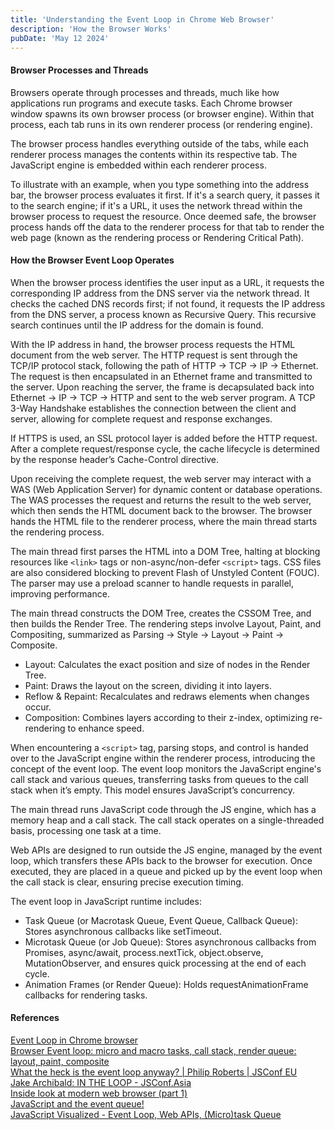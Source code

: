 ```yaml
---
title: 'Understanding the Event Loop in Chrome Web Browser'
description: 'How the Browser Works'
pubDate: 'May 12 2024'
---
```


#### Browser Processes and Threads

Browsers operate through processes and threads, much like how applications run programs and execute tasks. Each Chrome browser window spawns its own browser process (or browser engine). Within that process, each tab runs in its own renderer process (or rendering engine).

The browser process handles everything outside of the tabs, while each renderer process manages the contents within its respective tab.
The JavaScript engine is embedded within each renderer process.

To illustrate with an example, when you type something into the address bar, the browser process evaluates it first. If it's a search query, it passes it to the search engine; if it's a URL, it uses the network thread within the browser process to request the resource. Once deemed safe, the browser process hands off the data to the renderer process for that tab to render the web page (known as the rendering process or Rendering Critical Path).

#### How the Browser Event Loop Operates

When the browser process identifies the user input as a URL, it requests the corresponding IP address from the DNS server via the network thread. It checks the cached DNS records first; if not found, it requests the IP address from the DNS server, a process known as Recursive Query. This recursive search continues until the IP address for the domain is found.

With the IP address in hand, the browser process requests the HTML document from the web server. The HTTP request is sent through the TCP/IP protocol stack, following the path of HTTP → TCP → IP → Ethernet. The request is then encapsulated in an Ethernet frame and transmitted to the server. Upon reaching the server, the frame is decapsulated back into Ethernet → IP → TCP → HTTP and sent to the web server program. A TCP 3-Way Handshake establishes the connection between the client and server, allowing for complete request and response exchanges.

If HTTPS is used, an SSL protocol layer is added before the HTTP request. After a complete request/response cycle, the cache lifecycle is determined by the response header’s Cache-Control directive.

Upon receiving the complete request, the web server may interact with a WAS (Web Application Server) for dynamic content or database operations. The WAS processes the request and returns the result to the web server, which then sends the HTML document back to the browser. The browser hands the HTML file to the renderer process, where the main thread starts the rendering process.

The main thread first parses the HTML into a DOM Tree, halting at blocking resources like `<link>` tags or non-async/non-defer `<script>` tags. CSS files are also considered blocking to prevent Flash of Unstyled Content (FOUC). The parser may use a preload scanner to handle requests in parallel, improving performance.

The main thread constructs the DOM Tree, creates the CSSOM Tree, and then builds the Render Tree. The rendering steps involve Layout, Paint, and Compositing, summarized as Parsing → Style → Layout → Paint → Composite.

- Layout: Calculates the exact position and size of nodes in the Render Tree.
- Paint: Draws the layout on the screen, dividing it into layers.
- Reflow & Repaint: Recalculates and redraws elements when changes occur.
- Composition: Combines layers according to their z-index, optimizing re-rendering to enhance speed.

When encountering a `<script>` tag, parsing stops, and control is handed over to the JavaScript engine within the renderer process, introducing the concept of the event loop. The event loop monitors the JavaScript engine's call stack and various queues, transferring tasks from queues to the call stack when it’s empty. This model ensures JavaScript’s concurrency.

The main thread runs JavaScript code through the JS engine, which has a memory heap and a call stack. The call stack operates on a single-threaded basis, processing one task at a time.

Web APIs are designed to run outside the JS engine, managed by the event loop, which transfers these APIs back to the browser for execution. Once executed, they are placed in a queue and picked up by the event loop when the call stack is clear, ensuring precise execution timing.

The event loop in JavaScript runtime includes:

- Task Queue (or Macrotask Queue, Event Queue, Callback Queue): Stores asynchronous callbacks like setTimeout.
- Microtask Queue (or Job Queue): Stores asynchronous callbacks from Promises, async/await, process.nextTick, object.observe, MutationObserver, and ensures quick processing at the end of each cycle.
- Animation Frames (or Render Queue): Holds requestAnimationFrame callbacks for rendering tasks.

#### References

<a href="https://serhiikoziy.medium.com/event-loop-in-chrome-browser-72bd6c8db033" target="_blank">Event Loop in Chrome browser</a><br>
<a href="https://blog.xnim.me/event-loop-and-render-queue" target="_blank">Browser Event loop: micro and macro tasks, call stack, render queue: layout, paint, composite</a><br>
<a href="https://www.youtube.com/watch?v=8aGhZQkoFbQ" target="_blank">What the heck is the event loop anyway? | Philip Roberts | JSConf EU</a><br>
<a href="https://www.youtube.com/watch?v=cCOL7MC4Pl0" target="_blank">Jake Archibald: IN THE LOOP - JSConf.Asia</a><br>
<a href="https://developer.chrome.com/blog/inside-browser-part1/" target="_blank">Inside look at modern web browser (part 1)</a><br>
<a href="https://dev.to/darken/javascript-and-the-event-loop-5dpb" target="_blank">JavaScript and the event queue!</a><br>
<a href="https://www.youtube.com/watch?v=eiC58R16hb8" target="_blank">JavaScript Visualized - Event Loop, Web APIs, (Micro)task Queue</a><br>
